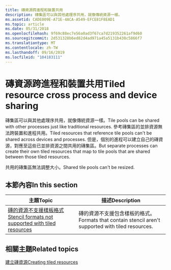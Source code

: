```yaml
---
title: 磚資源跨進程和裝置共用
description: 磚集區可以與其他處理序共用，就像傳統資源一樣。
ms.assetid: CADE009E-A71E-4ACA-A549-EFCE81F8EAD1
ms.topic: article
ms.date: 05/31/2018
ms.openlocfilehash: 9f69c88ec7e56a0ad3f67ca7d219352261af9d60
ms.sourcegitcommit: 2d531328b6ed82d4ad971a45a5131b430c5866f7
ms.translationtype: MT
ms.contentlocale: zh-TW
ms.lasthandoff: 09/16/2019
ms.locfileid: "104183111"
---
```

# <a name="tiled-resource-cross-process-and-device-sharing"></a><span data-ttu-id="64e8e-103">磚資源跨進程和裝置共用</span><span class="sxs-lookup"><span data-stu-id="64e8e-103">Tiled resource cross process and device sharing</span></span>

<span data-ttu-id="64e8e-104">磚集區可以與其他處理序共用，就像傳統資源一樣。</span><span class="sxs-lookup"><span data-stu-id="64e8e-104">Tile pools can be shared with other processes just like traditional resources.</span></span> <span data-ttu-id="64e8e-105">參考磚集區的並排資源無法跨裝置和進程共用。</span><span class="sxs-lookup"><span data-stu-id="64e8e-105">Tiled resources that reference tile pools can't be shared across devices and processes.</span></span> <span data-ttu-id="64e8e-106">但是，個別的進程可以建立自己的磚資源，對應至這些已並排資源之間共用的磚集區。</span><span class="sxs-lookup"><span data-stu-id="64e8e-106">But separate processes can create their own tiled resources that map to tile pools that are shared between those tiled resources.</span></span>

<span data-ttu-id="64e8e-107">共用的磚集區無法調整大小。</span><span class="sxs-lookup"><span data-stu-id="64e8e-107">Shared tile pools can't be resized.</span></span>

## <a name="in-this-section"></a><span data-ttu-id="64e8e-108">本節內容</span><span class="sxs-lookup"><span data-stu-id="64e8e-108">In this section</span></span>



| <span data-ttu-id="64e8e-109">主題</span><span class="sxs-lookup"><span data-stu-id="64e8e-109">Topic</span></span>                                                                                                                   | <span data-ttu-id="64e8e-110">描述</span><span class="sxs-lookup"><span data-stu-id="64e8e-110">Description</span></span>                                                                     |
|-------------------------------------------------------------------------------------------------------------------------|---------------------------------------------------------------------------------|
| [<span data-ttu-id="64e8e-111">磚的資源不支援樣板格式</span><span class="sxs-lookup"><span data-stu-id="64e8e-111">Stencil formats not supported with tiled resources</span></span>](stencil-formats-not-supported-with-tiled-resources.md)<br/> | <span data-ttu-id="64e8e-112">磚的資源不支援包含樣板的格式。</span><span class="sxs-lookup"><span data-stu-id="64e8e-112">Formats that contain stencil aren't supported with tiled resources.</span></span> <br/> |



 

## <a name="related-topics"></a><span data-ttu-id="64e8e-113">相關主題</span><span class="sxs-lookup"><span data-stu-id="64e8e-113">Related topics</span></span>

<dl> <dt>

[<span data-ttu-id="64e8e-114">建立磚資源</span><span class="sxs-lookup"><span data-stu-id="64e8e-114">Creating tiled resources</span></span>](creating-tiled-resources.md)
</dt> </dl>

 

 





